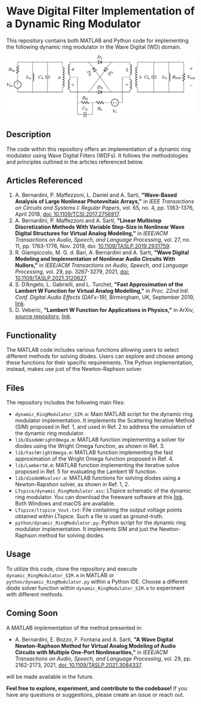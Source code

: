 # Wave Digital Filter Implementation of a Dynamic Ring Modulator

This repository contains both MATLAB and Python code for implementing the following dynamic ring modulator in the Wave Digital (WD) domain. 

![Schematic](/ringmod.png "Circuit schematic.")

## Description

The code within this repository offers an implementation of a dynamic ring modulator using Wave Digital Filters (WDFs). It follows the methodologies and principles outlined in the articles referenced below.

## Articles Referenced

1. A. Bernardini, P. Maffezzoni, L. Daniel and A. Sarti, **"Wave-Based Analysis of Large Nonlinear Photovoltaic Arrays,"** in _IEEE Transactions on Circuits and Systems I: Regular Papers_, vol. 65, no. 4, pp. 1363-1376, April 2018, [doi: 10.1109/TCSI.2017.2756917](https://ieeexplore.ieee.org/document/8061002).
2. A. Bernardini, P. Maffezzoni and A. Sarti, **"Linear Multistep Discretization Methods With Variable Step-Size in Nonlinear Wave Digital Structures for Virtual Analog Modeling,"** in _IEEE/ACM Transactions on Audio, Speech, and Language Processing_, vol. 27, no. 11, pp. 1763-1776, Nov. 2019, doi: [10.1109/TASLP.2019.2931759](https://ieeexplore.ieee.org/document/8779678).
3. R. Giampiccolo, M. G. d. Bari, A. Bernardini and A. Sarti, **"Wave Digital Modeling and Implementation of Nonlinear Audio Circuits With Nullors,"** in _IEEE/ACM Transactions on Audio, Speech, and Language Processing_, vol. 29, pp. 3267-3279, 2021, [doi: 10.1109/TASLP.2021.3120627](https://ieeexplore.ieee.org/document/9580658).
4. S. D’Angelo, L. Gabrielli, and L. Turchet, **"Fast Approximation of the Lambert W Function for Virtual Analog Modelling,"** in _Proc. 22nd Intl. Conf. Digital Audio Effects (DAFx-19)_, Birmingham, UK, September 2019, [link](https://dafx.de/paper-archive/2019/DAFx2019_paper_5.pdf).
5. D. Veberic, **"Lambert W Function for Applications in Physics,"** in ArXiv, [source repository](https://github.com/DarkoVeberic/LambertW), [link](https://arxiv.org/pdf/1209.0735.pdf).

## Functionality

The MATLAB code includes various functions allowing users to select different methods for solving diodes. Users can explore and choose among these functions for their specific requirements.
The Python implementation, instead, makes use just of the Newton-Raphson solver.

## Files

The repository includes the following main files:

- `dynamic_RingModulator_SIM.m`: Main MATLAB script for the dynamic ring modulator implementation. It implements the Scattering Iterative Method (SIM) proposed in Ref. 1, and used in Ref. 2 to address the simulation of the dynamic ring modulator.
- `lib/DiodeWrightOmega.m`: MATLAB function implementing a solver for diodes using the Wright Omega function, as shown in Ref. 3.
- `lib/FastWrightOmega.m`: MATLAB function implementing the fast approximation of the Wright Omega function proposed in Ref. 4.
- `lib/LambertW.m`: MATLAB function implementing the iterative solve proposed in Ref. 5 for evaluating the Lambert W function.
- `lib/diodeNRsolver.m`: MATLAB functions for solving diodes using a Newton-Rapshon solver, as shown in Ref. 1, 2.
- `LTspice/dynamic_RingModulator.asc`: LTspice schematic of the dynamic ring modulator. You can download the freeware software at this [link](https://www.analog.com/en/design-center/design-tools-and-calculators/ltspice-simulator.html). Both Windows and macOS are available.
- `LTspice/ltspice_Vout.txt`: File containing the output voltage points obtained within LTspice. Such a file is used as ground-truth.
- `python/dynamic_RingModulator.py`: Python script for the dynamic ring modulator implementation. It implements SIM and just the Newton-Raphson method for solving diodes.

## Usage

To utilize this code, clone the repository and execute `dynamic_RingModulator_SIM.m` in MATLAB or `python/dynamic_RingModulator.py` within a Python IDE. Choose a different diode solver function within `dynamic_RingModulator_SIM.m` to experiment with different methods.

## Coming Soon

A MATLAB implementation of the method presented in: 

- A. Bernardini, E. Bozzo, F. Fontana and A. Sarti, **"A Wave Digital Newton-Raphson Method for Virtual Analog Modeling of Audio Circuits with Multiple One-Port Nonlinearities,"** in _IEEE/ACM Transactions on Audio, Speech, and Language Processing_, vol. 29, pp. 2162-2173, 2021, [doi: 10.1109/TASLP.2021.3084337](https://ieeexplore.ieee.org/document/9442893).
  
will be made available in the future.

**Feel free to explore, experiment, and contribute to the codebase!**
If you have any questions or suggestions, please create an issue or reach out.

